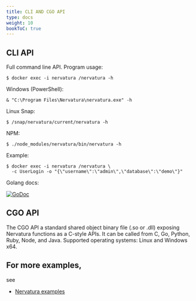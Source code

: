```yaml
---
title: CLI AND CGO API
type: docs
weight: 10
bookToC: true
---
```


## CLI API

Full command line API. Program usage:
```
$ docker exec -i nervatura /nervatura -h
```
Windows (PowerShell):
```
& "C:\Program Files\Nervatura\nervatura.exe" -h
```
Linux Snap:
```
$ /snap/nervatura/current/nervatura -h
```
NPM:
```
$ ./node_modules/nervatura/bin/nervatura -h
```
Example:
```
$ docker exec -i nervatura /nervatura \
  -c UserLogin -o "{\"username\":\"admin\",\"database\":\"demo\"}"
```

Golang docs:

[![GoDoc](https://godoc.org/github.com/nervatura/nervatura?status.svg)](https://pkg.go.dev/github.com/nervatura/nervatura/service/pkg/service#CLIService)

## CGO API

The CGO API a standard shared object binary file (.so or .dll) exposing Nervatura functions as a C-style APIs. It can be called from C, Go, Python, Ruby, Node, and Java. Supported operating systems: Linux and Windows x64.

## For more examples, 
see 
- [Nervatura examples](https://github.com/nervatura/nervatura-examples)
